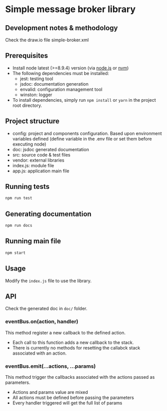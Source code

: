 # Simple message broker library


## Development notes & methodology
Check the draw.io file simple-broker.xml


## Prerequisites
- Install node latest (>=8.9.4) version (via [node.js](https://nodejs.org/) or [nvm](https://github.com/creationix/nvm))
- The following dependencies must be installed:
   - jest: testing tool
   - jsdoc: documentation generation
   - envalid: configuration management tool
   - winston: logger
- To install dependencies, simply run `npm install` or `yarn` in the project root directory.


## Project structure
- config: project and components configuration. Based upon environment variables defined (define variable in the .env file or set them before executing node)
- doc: jsdoc generated documentation
- src: source code & test files
- vendor: external libraries
- index.js: module file
- app.js: application main file

## Running tests
```sh
npm run test
```


## Generating documentation
```sh
npm run docs
```


## Running main file
```sh
npm start
```


## Usage
Modify the `index.js` file to use the library.


## API
Check the generated doc in `doc/` folder.


### eventBus.on(action, handler)
This method register a new callback to the defined action.
- Each call to this function adds a new callback to the stack.
- There is currently no methods for resetting the callabck stack associated with an action.


### eventBus.emit(...actions, ...params)
This method trigger the callbacks associated with the actions passed as parameters.
- Actions and params value are mixed
- All actions must be defined before passing the parameters
- Every handler triggered will get the full list of params


